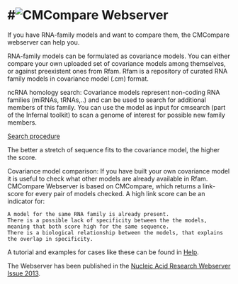 #![CMCompare Webserver](http://www.tbi.univie.ac.at/~egg/cmcws.png "CMCompare webserver") 
=========
If you have RNA-family models and want to compare them, the CMCompare webserver can help you.

RNA-family models can be formulated as covariance models. You can either compare your own uploaded set of covariance models among themselves, or against preexistent ones from Rfam. Rfam is a repository of curated RNA family models in covariance model (.cm) format.

ncRNA homology search:
Covariance models represent non-coding RNA families (miRNAs, tRNAs,..) and can be used to search for additional members of this family. You can use the model as input for cmsearch (part of the Infernal toolkit) to scan a genome of interest for possible new family members.

[Search procedure](http://www.tbi.univie.ac.at/~egg/search_procedure_multiple_genomes.png "Search procedure")

The better a stretch of sequence fits to the covariance model, the higher the score.

Covariance model comparison:
If you have built your own covariance model it is useful to check what other models are already available in Rfam. CMCompare Webserver is based on CMCompare, which returns a link-score for every pair of models checked. A high link score can be an indicator for:

    A model for the same RNA family is already present.
    There is a possible lack of specificity between the the models, meaning that both score high for the same sequence.
    There is a biological relationship between the models, that explains the overlap in specificity.

A tutorial and examples for cases like these can be found in [Help](http://nibiru.tbi.univie.ac.at/cmcws/help.html).

The Webserver has been published in the [Nucleic Acid Research Webserver Issue 2013](http://nar.oxfordjournals.org/content/early/2013/05/02/nar.gkt329).
